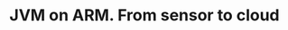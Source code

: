 ---
categories:
- bkk19
description: A variety of Java virtual machines on ARM have been around for a long
  time. Nowadays, OpenJDK makes it easy and secure to receive and process data at
  all stages. Using modern expressive language Kotlin and Docker containers, we will
  program a simple, but secure gateway that controls a sensor. Well demonstrate further
  data processing in the cloud as BigData and then visualization for end user using
  JavaFX. We will discuss additional features such as deployment and provisioning
  and also how the new release model of the Java platform is connected to security.
image:
  featured: 'true'
  path: /assets/images/featured-images/bkk19/BKK19-203.png
session_attendee_num: '5'
session_id: BKK19-203
session_room: Session Room 1 (Lotus 1-2)
session_slot:
  end_time: '2019-04-02 08:55:00'
  start_time: '2019-04-02 08:30:00'
session_speakers:
- speaker_bio: Dmitry is a performance engineer at Bellsoft, the company which released
    and supports Liberica -- a verified binary distribution of OpenJDK. Dmitry started
    working on Hotspot JVM in Oracle. Currently he optimizes OpenJDK for ARM64. Previous
    experience with Java showed that the most interesting problems in applications
    get their solutions in the base platform.<br>In Java 11 release there are numerous
    improvements in AArch64 port implemented by the company under JEP 315.
  speaker_company: ''
  speaker_image: /assets/images/speakers/bkk19/dmitry-chuyko.jpg
  speaker_location: ''
  speaker_name: Dmitry Chuyko
  speaker_position: Performance Architect
  speaker_username: dmitry.chuyko
session_track: IoT Fog/Gateway/Edge Computing
tag: session
tags:
- Tools
- IoT Fog/Gateway/Edge Computing
title: JVM on ARM. From sensor to cloud
---